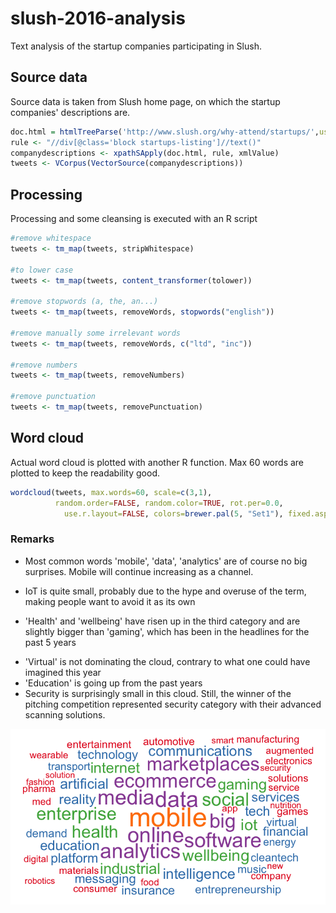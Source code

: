 # slush-2016-analysis
Text analysis of the startup companies participating in Slush.

## Source data
Source data is taken from Slush home page, on which the startup companies' descriptions are.

```R
doc.html = htmlTreeParse('http://www.slush.org/why-attend/startups/',useInternal = TRUE)
rule <- "//div[@class='block startups-listing']//text()"
companydescriptions <- xpathSApply(doc.html, rule, xmlValue)
tweets <- VCorpus(VectorSource(companydescriptions))
```

## Processing
Processing and some cleansing is executed with an R script

```R
#remove whitespace
tweets <- tm_map(tweets, stripWhitespace)

#to lower case
tweets <- tm_map(tweets, content_transformer(tolower))

#remove stopwords (a, the, an...)
tweets <- tm_map(tweets, removeWords, stopwords("english"))

#remove manually some irrelevant words
tweets <- tm_map(tweets, removeWords, c("ltd", "inc"))

#remove numbers
tweets <- tm_map(tweets, removeNumbers)

#remove punctuation
tweets <- tm_map(tweets, removePunctuation)
```

## Word cloud
Actual word cloud is plotted with another R function. Max 60 words are plotted to keep the readability good.
```R
wordcloud(tweets, max.words=60, scale=c(3,1), 
          random.order=FALSE, random.color=TRUE, rot.per=0.0, 
            use.r.layout=FALSE, colors=brewer.pal(5, "Set1"), fixed.asp=FALSE)
```

### Remarks
* Most common words 'mobile', 'data', 'analytics' are of course no big surprises. Mobile will continue increasing as a channel.
+ IoT is quite small, probably due to the hype and overuse of the term, making people want to avoid it as its own
- 'Health' and 'wellbeing' have risen up in the third category and are slightly bigger than 'gaming', which has been in the headlines for the past 5 years
* 'Virtual' is not dominating the cloud, contrary to what one could have imagined this year
* 'Education' is going up from the past years
* Security is surprisingly small in this cloud. Still, the winner of the pitching competition represented security category with their advanced scanning solutions.


![Alt text](/slush_wordcloud.png?raw=true "Word cloud Slush 2016")

